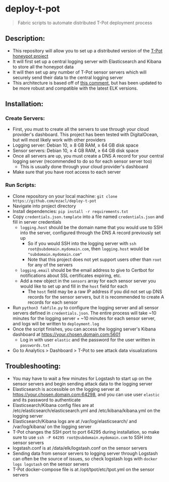 # deploy-t-pot
> Fabric scripts to automate distributed T-Pot deployment process

## Description:

- This repository will allow you to set up a distributed version of the [T-Pot honeypot project](https://github.com/telekom-security/tpotce)
- It will first set up a central logging server with Elasticsearch and Kibana to store all the honeypot data
- It will then set up any number of T-Pot sensor servers which will securely send their data to the central logging server
- This architecture is based off of [this comment](https://github.com/telekom-security/tpotce/issues/437#issuecomment-521623873), but has been updated to be more robust and compatible with the latest ELK versions.

## Installation:

### Create Servers:

- First, you must to create all the servers to use through your cloud provider's dashboard. This project has been tested with DigitalOcean, but will most likely work with other providers
- Logging server: Debian 10, ≥ 8 GB RAM, ≥ 64 GB disk space
- Sensor servers: Debian 10, ≥ 4 GB RAM, ≥ 64 GB disk space
- Once all servers are up, you must create a DNS A record for your central logging server (recommended to do so for each sensor server too)
  - This is usually done through your cloud provider's dashboard
- Make sure that you have root access to each server

### Run Scripts:

- Clone repository on your local machine: `git clone https://github.com/ezacl/deploy-t-pot`
- Navigate into project directory
- Install dependencies: `pip install -r requirements.txt`
- Copy `credentials.json.template` into a file named `credentials.json` and fill in server credentials
  - `logging.host` should be the domain name that you would use to SSH into the server, configured through the DNS A record previously set up
    - So if you would SSH into the logging server with `ssh root@subdomain.mydomain.com`, then `logging.host` would be `"subdomain.mydomain.com"`
    - Note that this project does not yet support users other than `root` for any of the servers
  - `logging.email` should be the email address to give to Certbot for notifications about SSL certificates expiring, etc.
  - Add a new object in the `sensors` array for each sensor server you would like to set up and fill in the `host` field for each
    - The `host` field may be a raw IP address if you did not set up DNS records for the sensor servers, but it is recommended to create A records for each sensor
- Run `python3 fabfile.py` to configure the logging server and all sensor servers defined in `credentials.json`. The entire process will take ~10 minutes for the logging server + ~10 minutes for each sensor server, and logs will be written to `deployment.log`
- Once the script finishes, you can access the logging server's Kibana dashboard at https://your.chosen.domain.com:5601
  - Log in with user `elastic` and the password for the user written in `passwords.txt`
- Go to Analytics > Dashboard > T-Pot to see attack data visualizations

## Troubleshooting:

- You may have to wait a few minutes for Logstash to start up on the sensor servers and begin sending attack data to the logging server
- Elasticsearch is accessible on the logging server at https://your.chosen.domain.com:64298, and you can use user `elastic` and its password to authenticate
- Elasticsearch/Kibana config files are at /etc/elasticsearch/elasticsearch.yml and /etc/kibana/kibana.yml on the logging server
- Elasticsearch/Kibana logs are at /var/log/elasticsearch/ and /var/log/kibana/ on the logging server
- T-Pot changes the SSH port to port 64295 during installation, so make sure to use `ssh -P 64295 root@subdomain.mydomain.com` to SSH into sensor servers
- logstash.conf is at /data/elk/logstash.conf on the sensor servers
- Sending data from sensor servers to logging server through Logstash can often be the source of issues, so check logstash logs with `docker logs logstash` on the sensor servers
- T-Pot docker-compose file is at /opt/tpot/etc/tpot.yml on the sensor servers
